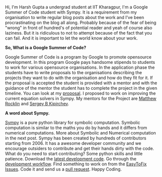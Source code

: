 <!--
.. title: GSoC 2014 with Sympy
.. slug: gsoc-2014-with-sympy
.. date: 2014/05/26 00:54:22
.. tags:
.. link:
.. description:
.. type: text
-->

Hi, I'm Harsh Gupta a undergrad student at IIT Kharagpur, I'm a Google Summer
of Code student with Sympy. It is a requirement from my organisation to write
regular blog posts about the work and I've been procrastinating on the blog all
along. Probably because of the fear of being "wrong" in front of
hundred's of potential reader and yeah of course also laziness.
But it is ridiculous to not to attempt because of the fact
that you can fail. And it is important to let the world know about your work.

**So, What is a Google Summer of Code?**

Google Summer of Code is a program by Google to promote opensource development.
In this program Google pays handsome stipends to students to work for various opensource
organisations. In the application phase the students have to write proposals to
the organisations describing the projects they want to do with the organisation
and how do they fit for it. If the proposal is accepted the student is provided
with a mentor and with the guidance of the mentor the student has to complete
the project in the given timeline. You can look at my
[proposal](https://github.com/sympy/sympy/wiki/GSoC-2014-Application-Harsh-Gupta:-Solvers).
I proposed to work on improving the current equation solvers in
Sympy. My mentors for the Project are [Matthew Rocklin](https://github.com/mrocklin )
and [Sergey B Kipirchev](https://github.com/skirpichev).

**A word about Sympy.**

[Sympy](http://sympy.org/) is a pure python library for symbolic computation. Symbolic
computation is similar to the maths you do by hands and it differs from
numerical computations. More about Symbolic and Numerical computation in the
next post. Sympy has been created by hundreds of contributors starting from 2006.
It has a awesome developer
community and we encourage outsiders to contribute and get their hands dirty with
the code. What do you need to start contributing? Some python skills and little
patience. Download the [latest development code](https://github.com/sympy/sympy).
Go through the [development workflow](https://github.com/sympy/sympy/wiki/Development-workflow).
Find something to work on from the
[EasyToFix Issues](https://github.com/sympy/sympy/issues?labels=Easy+to+Fix&milestone=&page=1&state=open).
Code it and send us a [pull request](https://help.github.com/articles/using-pull-requests). Happy Coding.

